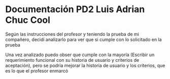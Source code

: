 # Documentación PD2 Luis Adrian Chuc Cool
Según las instrucciones del profesor y teniendo la prueba de mi compañero, decidí analizarlo para ver que si cumple con lo solicitado en la prueba

Una vez analizado puedo obser que cumple con la mayoría (Escribir un requerimiento funcional con su historia de usuario y criterios de aceptación), pero se podría mejorar la historia de usuario y los criterios, que es lo que el profesor enmarcó

